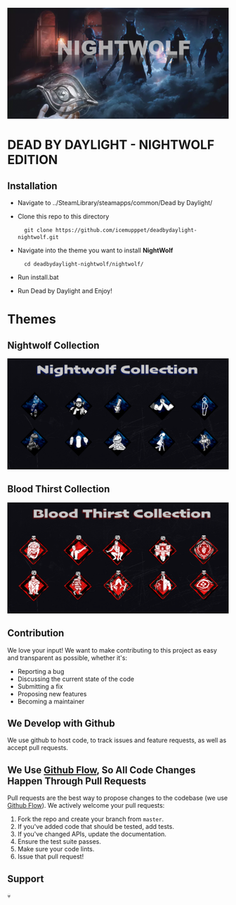 ![Alt text](https://github.com/IceMupppet/deadbydaylight-nightwolf/blob/gh-pages/develop/assets/banner-DBD-NIGHTWOLF.png "nightwolf")
# DEAD BY DAYLIGHT - NIGHTWOLF EDITION

## Installation

 * Navigate to ../SteamLibrary/steamapps/common/Dead by Daylight/
 * Clone this repo to this directory

         git clone https://github.com/icemupppet/deadbydaylight-nightwolf.git

 * Navigate into the theme you want to install **NightWolf**

         cd deadbydaylight-nightwolf/nightwolf/

 * Run install.bat

 * Run Dead by Daylight and Enjoy! 
 
# Themes

## Nightwolf Collection
![Alt text](https://github.com/IceMupppet/deadbydaylight-nightwolf/blob/gh-pages/develop/assets/nightwolf-banner.png "nightwolf-banner")

## Blood Thirst Collection
![Alt text](https://github.com/IceMupppet/deadbydaylight-nightwolf/blob/gh-pages/develop/assets/bloodthirst-banner.png "nightwolf-banner")



## Contribution
We love your input! We want to make contributing to this project as easy and transparent as possible, whether it's:

- Reporting a bug
- Discussing the current state of the code
- Submitting a fix
- Proposing new features
- Becoming a maintainer

## We Develop with Github
We use github to host code, to track issues and feature requests, as well as accept pull requests.

## We Use [Github Flow](https://guides.github.com/introduction/flow/index.html), So All Code Changes Happen Through Pull Requests
Pull requests are the best way to propose changes to the codebase (we use [Github Flow](https://guides.github.com/introduction/flow/index.html)). We actively welcome your pull requests:

1. Fork the repo and create your branch from `master`.
2. If you've added code that should be tested, add tests.
3. If you've changed APIs, update the documentation.
4. Ensure the test suite passes.
5. Make sure your code lints.
6. Issue that pull request!

## Support
💀
